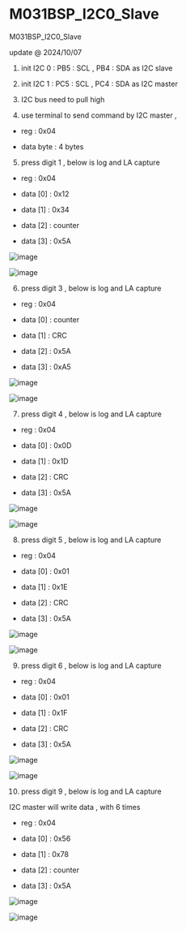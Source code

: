 # M031BSP_I2C0_Slave
 M031BSP_I2C0_Slave

update @ 2024/10/07

1. init I2C 0 : PB5 : SCL , PB4 : SDA as I2C slave

2. init I2C 1 : PC5 : SCL , PC4 : SDA as I2C master

3. I2C bus need to pull high 

4. use terminal to send command by I2C master , 

- reg : 0x04

- data byte : 4 bytes

5. press digit 1 , below is log and LA capture 

- reg : 0x04

- data [0] : 0x12

- data [1] : 0x34

- data [2] : counter

- data [3] : 0x5A

![image](https://github.com/released/M031BSP_I2C0_Slave/blob/main/LA_1.jpg)

![image](https://github.com/released/M031BSP_I2C0_Slave/blob/main/log_1.jpg)


6. press digit 3 , below is log and LA capture 

- reg : 0x04

- data [0] : counter

- data [1] : CRC

- data [2] : 0x5A

- data [3] : 0xA5

![image](https://github.com/released/M031BSP_I2C0_Slave/blob/main/LA_3.jpg)

![image](https://github.com/released/M031BSP_I2C0_Slave/blob/main/log_3.jpg)


7. press digit 4 , below is log and LA capture 

- reg : 0x04

- data [0] : 0x0D

- data [1] : 0x1D

- data [2] : CRC

- data [3] : 0x5A

![image](https://github.com/released/M031BSP_I2C0_Slave/blob/main/LA_4.jpg)

![image](https://github.com/released/M031BSP_I2C0_Slave/blob/main/log_4.jpg)


8. press digit 5 , below is log and LA capture 

- reg : 0x04

- data [0] : 0x01

- data [1] : 0x1E

- data [2] : CRC

- data [3] : 0x5A

![image](https://github.com/released/M031BSP_I2C0_Slave/blob/main/LA_5.jpg)

![image](https://github.com/released/M031BSP_I2C0_Slave/blob/main/log_5.jpg)


9. press digit 6 , below is log and LA capture 

- reg : 0x04

- data [0] : 0x01

- data [1] : 0x1F

- data [2] : CRC

- data [3] : 0x5A

![image](https://github.com/released/M031BSP_I2C0_Slave/blob/main/LA_6.jpg)

![image](https://github.com/released/M031BSP_I2C0_Slave/blob/main/log_6.jpg)


10. press digit 9 , below is log and LA capture 

I2C master will write data , with 6 times

- reg : 0x04

- data [0] : 0x56

- data [1] : 0x78

- data [2] : counter

- data [3] : 0x5A

![image](https://github.com/released/M031BSP_I2C0_Slave/blob/main/LA_9.jpg)

![image](https://github.com/released/M031BSP_I2C0_Slave/blob/main/log_9.jpg)






